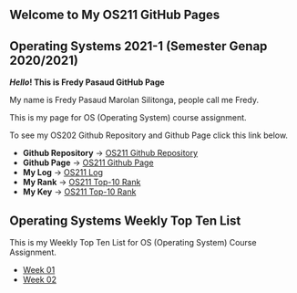 ## Welcome to My OS211 GitHub Pages

## Operating Systems 2021-1 (Semester Genap 2020/2021)
**_Hello_! This is Fredy Pasaud GitHub Page**

My name is Fredy Pasaud Marolan Silitonga, people call me Fredy. <br/>

This is my page for OS (Operating System) course assignment. <br/>

To see my OS202 Github Repository and Github Page click this link below. <br/>
* **Github Repository** -> [OS211 Github Repository](https://github.com/fredypasaud/os211/) <br/>
* **Github Page** -> [OS211 Github Page](https://fredypasaud.github.io/os211/) <br/>
* **My Log** -> [OS211 Log](https://fredypasaud.github.io/os211/TXT/mylog.txt) <br/>
* **My Rank** -> [OS211 Top-10 Rank](https://fredypasaud.github.io/os211/TXT/myrank.txt) <br/>
* **My Key** -> [OS211 Top-10 Rank](https://fredypasaud.github.io/os211/TXT/mypubkey.txt) <br/>

## Operating Systems Weekly Top Ten List

This is my Weekly Top Ten List for OS (Operating System) Course Assignment.
* [Week 01](WD01/)
* [Week 02](WD02/)
